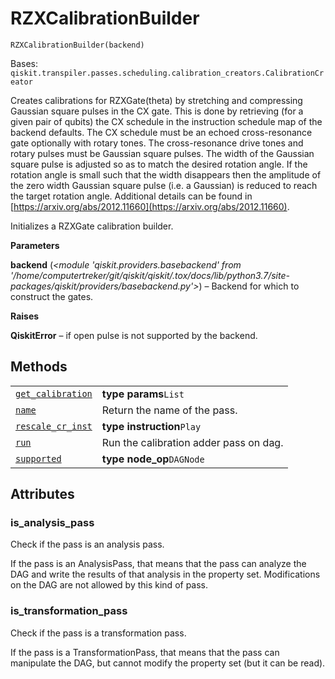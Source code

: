 # RZXCalibrationBuilder

<span id="undefined" />

`RZXCalibrationBuilder(backend)`

Bases: `qiskit.transpiler.passes.scheduling.calibration_creators.CalibrationCreator`

Creates calibrations for RZXGate(theta) by stretching and compressing Gaussian square pulses in the CX gate. This is done by retrieving (for a given pair of qubits) the CX schedule in the instruction schedule map of the backend defaults. The CX schedule must be an echoed cross-resonance gate optionally with rotary tones. The cross-resonance drive tones and rotary pulses must be Gaussian square pulses. The width of the Gaussian square pulse is adjusted so as to match the desired rotation angle. If the rotation angle is small such that the width disappears then the amplitude of the zero width Gaussian square pulse (i.e. a Gaussian) is reduced to reach the target rotation angle. Additional details can be found in [https://arxiv.org/abs/2012.11660](https://arxiv.org/abs/2012.11660).

Initializes a RZXGate calibration builder.

**Parameters**

**backend** (*\<module 'qiskit.providers.basebackend' from '/home/computertreker/git/qiskit/qiskit/.tox/docs/lib/python3.7/site-packages/qiskit/providers/basebackend.py'>*) – Backend for which to construct the gates.

**Raises**

**QiskitError** – if open pulse is not supported by the backend.

## Methods

|                                                                                                                                                                                                                     |                                        |
| ------------------------------------------------------------------------------------------------------------------------------------------------------------------------------------------------------------------- | -------------------------------------- |
| [`get_calibration`](qiskit.transpiler.passes.RZXCalibrationBuilder.get_calibration#qiskit.transpiler.passes.RZXCalibrationBuilder.get_calibration "qiskit.transpiler.passes.RZXCalibrationBuilder.get_calibration") | **type params**`List`                  |
| [`name`](qiskit.transpiler.passes.RZXCalibrationBuilder.name#qiskit.transpiler.passes.RZXCalibrationBuilder.name "qiskit.transpiler.passes.RZXCalibrationBuilder.name")                                             | Return the name of the pass.           |
| [`rescale_cr_inst`](qiskit.transpiler.passes.RZXCalibrationBuilder.rescale_cr_inst#qiskit.transpiler.passes.RZXCalibrationBuilder.rescale_cr_inst "qiskit.transpiler.passes.RZXCalibrationBuilder.rescale_cr_inst") | **type instruction**`Play`             |
| [`run`](qiskit.transpiler.passes.RZXCalibrationBuilder.run#qiskit.transpiler.passes.RZXCalibrationBuilder.run "qiskit.transpiler.passes.RZXCalibrationBuilder.run")                                                 | Run the calibration adder pass on dag. |
| [`supported`](qiskit.transpiler.passes.RZXCalibrationBuilder.supported#qiskit.transpiler.passes.RZXCalibrationBuilder.supported "qiskit.transpiler.passes.RZXCalibrationBuilder.supported")                         | **type node\_op**`DAGNode`             |

## Attributes

<span id="undefined" />

### is\_analysis\_pass

Check if the pass is an analysis pass.

If the pass is an AnalysisPass, that means that the pass can analyze the DAG and write the results of that analysis in the property set. Modifications on the DAG are not allowed by this kind of pass.

<span id="undefined" />

### is\_transformation\_pass

Check if the pass is a transformation pass.

If the pass is a TransformationPass, that means that the pass can manipulate the DAG, but cannot modify the property set (but it can be read).
